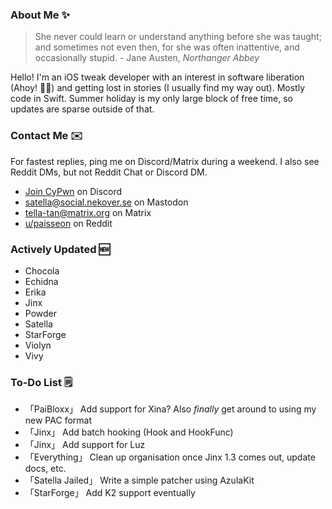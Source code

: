 ### About Me ✨
> She never could learn or understand anything before she was taught; and sometimes not even then, for she was often inattentive, and occasionally stupid. - Jane Austen, *Northanger Abbey*

Hello! I'm an iOS tweak developer with an interest in software liberation (Ahoy! 🏴‍☠️) and getting lost in stories (I usually find my way out). Mostly code in Swift. Summer holiday is my only large block of free time, so updates are sparse outside of that.

### Contact Me ✉️
For fastest replies, ping me on Discord/Matrix during a weekend. I also see Reddit DMs, but not Reddit Chat or Discord DM.

- [Join CyPwn](https://discord.gg/cypwn) on Discord
- [satella@social.nekover.se](https://social.nekover.se/@satella) on Mastodon
- [tella-tan@matrix.org](https://matrix.to/#/#cypwnserver:matrix.org) on Matrix
- [u/paisseon](https://reddit.com/u/paisseon) on Reddit

### Actively Updated 🆕
- Chocola
- Echidna
- Erika
- Jinx
- Powder
- Satella
- StarForge
- Violyn
- Vivy

### To-Do List 🗒
- 「PaiBloxx」       Add support for Xina? Also *finally* get around to using my new PAC format
- 「Jinx」           Add batch hooking (Hook and HookFunc)
- 「Jinx」           Add support for Luz
- 「Everything」     Clean up organisation once Jinx 1.3 comes out, update docs, etc.
- 「Satella Jailed」 Write a simple patcher using AzulaKit
- 「StarForge」      Add K2 support eventually
